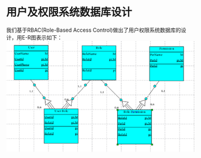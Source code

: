 # 用户及权限系统数据库设计
我们基于RBAC(Role-Based Access Control)做出了用户权限系统数据库的设计，用E-R图表示如下：
![](https://github.com/BruMovie/Dashboard/blob/gh-pages/doc/DBDesign/RBAC.png?raw=true)